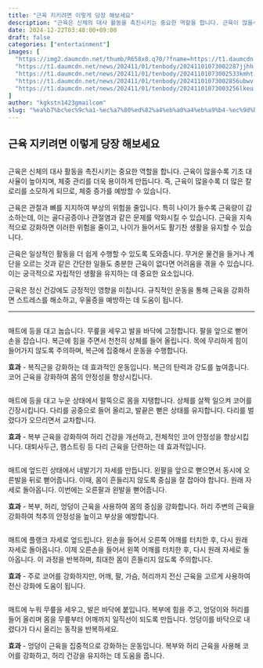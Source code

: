 ```yaml
---
title: "근육 지키려면 이렇게 당장 해보세요"
description: "근육은 신체의 대사 활동을 촉진시키는 중요한 역할을 합니다. 근육이 많을수록 기초 대사율이 높아지며, 체중 관리를 더욱 용이하게 만듭니다. 즉, 근육이 많을수록 더 많은 칼로리를 소모하게 되므로, 체중 증가를 예방할 수 있습니다."
date: 2024-12-22T03:48:00+09:00
draft: false
categories: ["entertainment"]
images: [
  "https://img2.daumcdn.net/thumb/R658x0.q70/?fname=https://t1.daumcdn.net/news/202411/01/tenbody/20241101073002066nvxu.jpg"
  "https://t1.daumcdn.net/news/202411/01/tenbody/20241101073002287jjhh.gif"
  "https://t1.daumcdn.net/news/202411/01/tenbody/20241101073002533kmht.gif"
  "https://t1.daumcdn.net/news/202411/01/tenbody/20241101073002856ubwv.gif"
  "https://t1.daumcdn.net/news/202411/01/tenbody/20241101073003256lkeu.gif"
]
author: "kgkstn1423gmailcom"
slug: "%ea%b7%bc%ec%9c%a1-%ec%a7%80%ed%82%a4%eb%a0%a4%eb%a9%b4-%ec%9d%b4%eb%a0%87%ea%b2%8c-%eb%8b%b9%ec%9e%a5-%ed%95%b4%eb%b3%b4%ec%84%b8%ec%9a%94"
---
```


<h2 >근육 지키려면 이렇게 당장 해보세요</h2> <figure ><img src="https://img2.daumcdn.net/thumb/R658x0.q70/?fname=https://t1.daumcdn.net/news/202411/01/tenbody/20241101073002066nvxu.jpg" alt=""/></figure> <p>근육은 신체의 대사 활동을 촉진시키는 중요한 역할을 합니다. 근육이 많을수록 기초 대사율이 높아지며, 체중 관리를 더욱 용이하게 만듭니다. 즉, 근육이 많을수록 더 많은 칼로리를 소모하게 되므로, 체중 증가를 예방할 수 있습니다.</p> <p>근육은 관절과 뼈를 지지하여 부상의 위험을 줄입니다. 특히 나이가 들수록 근육량이 감소하는데, 이는 골다공증이나 관절염과 같은 문제를 악화시킬 수 있습니다. 근육을 지속적으로 강화하면 이러한 위험을 줄이고, 나이가 들어서도 활기찬 생활을 유지할 수 있습니다.</p> <p>근육은 일상적인 활동을 더 쉽게 수행할 수 있도록 도와줍니다. 무거운 물건을 들거나 계단을 오르는 것과 같은 간단한 일들도 충분한 근육이 없다면 어려움을 겪을 수 있습니다. 이는 궁극적으로 자립적인 생활을 유지하는 데 중요한 요소입니다.</p> <p>근육은 정신 건강에도 긍정적인 영향을 미칩니다. 규칙적인 운동을 통해 근육을 강화하면 스트레스를 해소하고, 우울증을 예방하는 데 도움이 됩니다.</p> <hr /> <figure ><img src="https://t1.daumcdn.net/news/202411/01/tenbody/20241101073002287jjhh.gif" alt=""/></figure> <p>매트에 등을 대고 눕습니다. 무릎을 세우고 발을 바닥에 고정합니다. 팔을 앞으로 뻗어 손을 잡습니다. 복근에 힘을 주면서 천천히 상체를 들어 올립니다. 목에 무리하게 힘이 들어가지 않도록 주의하며, 복근에 집중해서 운동을 수행합니다.</p> <p><strong>효과</strong> - 복직근을 강화하는 데 효과적인 운동입니다. 복근의 탄력과 강도를 높여줍니다. 코어 근육을 강화하여 몸의 안정성을 향상시킵니다.</p> <figure ><img src="https://t1.daumcdn.net/news/202411/01/tenbody/20241101073002533kmht.gif" alt=""/></figure> <p>매트에 등을 대고 누운 상태에서 팔뚝으로 몸을 지탱합니다. 상체를 살짝 일으켜 코어를 긴장시킵니다. 다리를 공중으로 들어 올리고, 발끝은 뻗은 상태를 유지합니다. 다리를 벌렸다가 오므리면서 교차합니다.</p> <p><strong>효과</strong> - 복부 근육을 강화하여 허리 건강을 개선하고, 전체적인 코어 안정성을 향상시킵니다. 대퇴사두근, 햄스트링 등 다리 근육을 단련하는 데 효과적입니다.</p> <figure ><img src="https://t1.daumcdn.net/news/202411/01/tenbody/20241101073002856ubwv.gif" alt=""/></figure> <p>매트에 엎드린 상태에서 네발기기 자세를 만듭니다. 왼팔을 앞으로 뻗으면서 동시에 오른발을 뒤로 뻗어줍니다. 이때, 몸이 흔들리지 않도록 중심을 잘 잡아야 합니다. 원래 자세로 돌아옵니다. 이번에는 오른팔과 왼발을 뻗어줍니다.</p> <p><strong>효과</strong> - 복부, 허리, 엉덩이 근육을 사용하여 몸의 중심을 강화합니다. 허리 주변의 근육을 강화하여 척추의 안정성을 높이고 부상을 예방합니다.</p> <figure ><img src="https://t1.daumcdn.net/news/202411/01/tenbody/20241101073003256lkeu.gif" alt=""/></figure> <p>매트에 플랭크 자세로 엎드립니다. 왼손을 들어서 오른쪽 어깨를 터치한 후, 다시 원래 자세로 돌아옵니다. 이제 오른손을 들어서 왼쪽 어깨를 터치한 후, 다시 원래 자세로 돌아옵니다. 이 과정을 반복하며, 최대한 몸이 흔들리지 않도록 주의합니다.</p> <p><strong>효과</strong> - 주로 코어를 강화하지만, 어깨, 팔, 가슴, 허리까지 전신 근육을 고르게 사용하여 전신 강화에 도움이 됩니다.</p> <figure ><img src="https://t1.daumcdn.net/news/202411/01/tenbody/20241101073003570zina.gif" alt=""/></figure> <p>매트에 누워 무릎을 세우고, 발은 바닥에 붙입니다. 복부에 힘을 주고, 엉덩이와 허리를 들어 올리며 몸을 무릎부터 어깨까지 일직선이 되도록 만듭니다. 엉덩이를 바닥으로 내렸다가 다시 올리는 동작을 반복하세요.</p> <p><strong>효과</strong> - 엉덩이 근육을 집중적으로 강화하는 운동입니다. 복부와 허리 근육을 사용해 코어를 강화하고, 허리 건강을 유지하는 데 도움을 줍니다.</p>